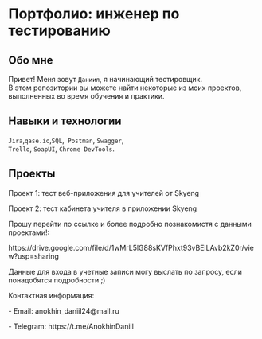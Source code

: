 # Портфолио: инженер по тестированию
## Обо мне 
Привет! Меня зовут ``Даниил``, я начинающий тестировщик. <br>
В этом репозитории вы можете найти некоторые из моих проектов, выполненных во время обучения и практики.
<br>
## Навыки и технологии
``Jira``,``qase.io``,``SQL``,`` Postman``, ``Swagger``, <br>
``Trello``, ``SoapUI``, ``Chrome DevTools``.
## Проекты
<p> Проект 1: тест веб-приложения для учителей от Skyeng</p>
<p> Проект 2: тест кабинета учителя в приложении Skyeng</p>
<p> Прошу перейти по ссылке и более подробно познакомистя с данными проектами!:</p>
<p> https://drive.google.com/file/d/1wMrL5lG88sKVfPhxt93vBElLAvb2kZ0r/view?usp=sharing</p>
<p> Данные для входа в учетные записи могу выслать по запросу, если понадобятся подробности ;) </p>
<p> Контактная информация:</p>
<p> - Email: anokhin_daniil24@mail.ru</p>
<p> - Telegram: https://t.me/AnokhinDaniil</p>
